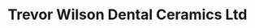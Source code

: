 ---
title: "Trevor Wilson Dental Ceramics Ltd"
url: /bolton/trevor-wilson-dental-ceramics-ltd/
shop: Allgemein
---
